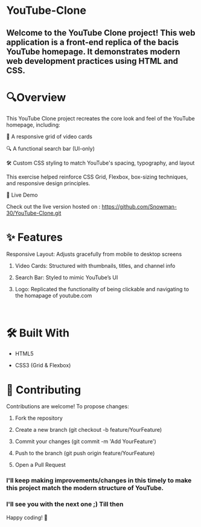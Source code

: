 # YouTube-Clone

## Welcome to the YouTube Clone project! This web application is a front-end replica of the bacis YouTube homepage. It demonstrates modern web development practices using HTML and CSS. 

# 🔍Overview

This YouTube Clone project recreates the core look and feel of the YouTube homepage, including: <br>

🎥 A responsive grid of video cards

🔍 A functional search bar (UI-only)

🛠️ Custom CSS styling to match YouTube's spacing, typography, and layout

This exercise helped reinforce CSS Grid, Flexbox, box-sizing techniques, and responsive design principles.
<br>

🚀 Live Demo

Check out the live version hosted on :
https://github.com/Snowman-30/YouTube-Clone.git
<br>

# ✨ Features

Responsive Layout: Adjusts gracefully from mobile to desktop screens

1. Video Cards: Structured with thumbnails, titles, and channel info

2. Search Bar: Styled to mimic YouTube’s UI

3. Logo: Replicated the functionality of being clickable and navigating to the homapage of youtube.com
<br>

# 🛠️ Built With

- HTML5

- CSS3 (Grid & Flexbox)

# 🤝 Contributing

Contributions are welcome! To propose changes:

1. Fork the repository

2. Create a new branch (git checkout -b feature/YourFeature)

3. Commit your changes (git commit -m 'Add YourFeature')

4. Push to the branch (git push origin feature/YourFeature)

5. Open a Pull Request

### I'll keep making improvements/changes in this timely to make this project match the modern structure of YouTube.

### I'll see you with the next one ;) Till then

Happy coding! 🎉